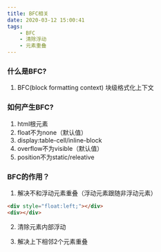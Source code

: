 ```yaml
---
title: BFC相关
date: 2020-03-12 15:00:41
tags:
    - BFC
    - 清除浮动
    - 元素重叠
---
```


### 什么是BFC?
1. BFC(block formatting context) 块级格式化上下文

### 如何产生BFC?
1. html根元素
2. float不为none（默认值）
3. display:table-cell/inline-block
4. overflow不为visible（默认值）
5. position不为static/releative


### BFC的作用？
1. 解决不和浮动元素重叠（浮动元素跟随非浮动元素）
```html
<div style="float:left;"></div>
<div></div>
```
2. 清除元素内部浮动

3. 解决上下相邻2个元素重叠
